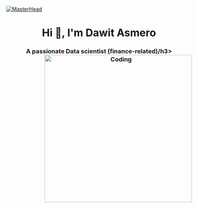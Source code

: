[![MasterHead](https://developers.giphy.com/branch/master/static/api-512d36c09662682717108a38bbb5c57d.gif)](https://rishavchanda.io)
<h1 align="center">Hi 👋, I'm Dawit Asmero</h1>
<h3 align="center">A passionate Data scientist (finance-related)/h3>
<img align="right" alt="Coding" width="400" src="https://cdn.dribbble.com/users/1162077/screenshots/3848914/programmer.gif">



